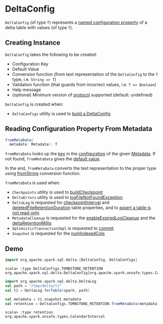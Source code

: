 # DeltaConfig

`DeltaConfig` (of type `T`) represents a [named configuration property](#key) of a delta table with values (of type `T`).

## Creating Instance

`DeltaConfig` takes the following to be created:

* <span id="key"> Configuration Key
* <span id="defaultValue"> Default Value
* <span id="fromString"> Conversion function (from text representation of the `DeltaConfig` to the `T` type, i.e. `String => T`)
* <span id="validationFunction"> Validation function (that guards from incorrect values, i.e. `T => Boolean`)
* <span id="helpMessage"> Help message
* <span id="minimumProtocolVersion"> (optional) Minimum version of [protocol](Protocol.md) supported (default: undefined)

`DeltaConfig` is created when:

* `DeltaConfigs` utility is used to [build a DeltaConfig](DeltaConfigs.md#buildConfig)

## <span id="fromMetaData"> Reading Configuration Property From Metadata

```scala
fromMetaData(
  metadata: Metadata): T
```

`fromMetaData` looks up the [key](#key) in the [configuration](Metadata.md#configuration) of the given [Metadata](Metadata.md). If not found, `fromMetaData` gives the [default value](#defaultValue).

In the end, `fromMetaData` converts the text representation to the proper type using [fromString](#fromString) conversion function.

`fromMetaData` is used when:

* `Checkpoints` utility is used to [buildCheckpoint](checkpoints/Checkpoints.md#buildCheckpoint)
* `DeltaErrors` utility is used to [logFileNotFoundException](DeltaErrors.md#logFileNotFoundException)
* `DeltaLog` is requested for [checkpointInterval](DeltaLog.md#checkpointInterval) and [deletedFileRetentionDuration](DeltaLog.md#tombstoneRetentionMillis) table properties, and to [assert a table is not read-only](DeltaLog.md#assertRemovable)
* `MetadataCleanup` is requested for the [enableExpiredLogCleanup](MetadataCleanup.md#enableExpiredLogCleanup) and the [deltaRetentionMillis](MetadataCleanup.md#deltaRetentionMillis)
* `OptimisticTransactionImpl` is requested to [commit](OptimisticTransactionImpl.md#commit)
* `Snapshot` is requested for the [numIndexedCols](Snapshot.md#numIndexedCols)

## Demo

```scala
import org.apache.spark.sql.delta.{DeltaConfig, DeltaConfigs}
```

```text
scala> :type DeltaConfigs.TOMBSTONE_RETENTION
org.apache.spark.sql.delta.DeltaConfig[org.apache.spark.unsafe.types.CalendarInterval]
```

```scala
import org.apache.spark.sql.delta.DeltaLog
val path = "/tmp/delta/t1"
val t1 = DeltaLog.forTable(spark, path)
```

```scala
val metadata = t1.snapshot.metadata
val retention = DeltaConfigs.TOMBSTONE_RETENTION.fromMetaData(metadata)
```

```text
scala> :type retention
org.apache.spark.unsafe.types.CalendarInterval
```
